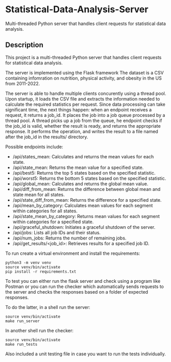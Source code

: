 # Statistical-Data-Analysis-Server

Multi-threaded Python server that handles client requests for statistical data analysis.

## Description

This project is a multi-threaded Python server that handles client requests for statistical data analysis.

The server is implemented using the Flask framework
The dataset is a CSV containing infomration on nutrition, physical activity, and obesity in the US from 2011-2022.

The server is able to handle multiple clients concurently using a thread pool. Upon startup, it loads the CSV file and extracts the information needed to calculate the required statistics per request. Since data processing can take significant time, the next things happen: when an endpoint receives a request, it returns a job_id. It places the job into a job queue processed by a thread pool. A thread picks up a job from the queue, he endpoint checks if the job_id is valid, whether the result is ready, and returns the appropriate response.
It performs the operation, and writes the result to a file named after the job_id in the results/ directory. 

Possible endpoints include:
* /api/states_mean: Calculates and returns the mean values for each state.
* /api/state_mean: Returns the mean value for a specified state.
* /api/best5: Returns the top 5 states based on the specified statistic.
* /api/worst5: Returns the bottom 5 states based on the specified statistic.
* /api/global_mean: Calculates and returns the global mean value.
* /api/diff_from_mean: Returns the difference between global mean and state mean for all states.
* /api/state_diff_from_mean: Returns the difference for a specified state.
* /api/mean_by_category: Calculates mean values for each segment within categories for all states.
* /api/state_mean_by_category: Returns mean values for each segment within categories for a specified state.
* /api/graceful_shutdown: Initiates a graceful shutdown of the server.
* /api/jobs: Lists all job IDs and their status.
* /api/num_jobs: Returns the number of remaining jobs.
* /api/get_results/&lt;job_id&gt;: Retrieves results for a specified job ID.

To run create a virtual environment and install the requirements:
```
python3 -m venv venv
source venv/bin/activate
pip install -r requirements.txt
```

To test you can either run the flask server and check using a program like Postman or you can run the checker which automatically sends requests to the server and checks the responses based on a folder of expected responses.

To do the latter, in a shell run the server:
```
source venv/bin/activate
make run_server
```
In another shell run the checker:
```
source venv/bin/activate
make run_tests
``` 
Also included a unit testing file in case you want to run the tests individually.
